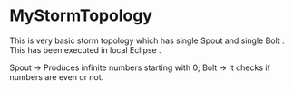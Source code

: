 # MyStormTopology

This is very basic storm topology which has single Spout and single Bolt .
This has been executed in local Eclipse .

Spout -> Produces infinite numbers starting with 0;
Bolt -> It checks if numbers are even or not. 
